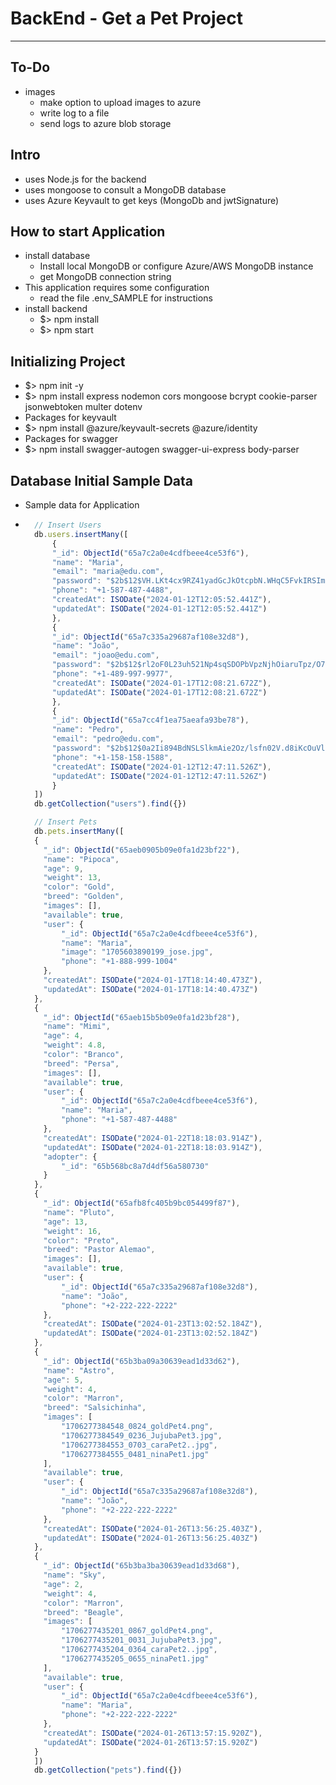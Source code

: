 # BackEnd - Get a Pet Project

---

## To-Do

- images
  - make option to upload images to azure
  - write log to a file
  - send logs to azure blob storage

## Intro

- uses Node.js for the backend
- uses mongoose to consult a MongoDB database
- uses Azure Keyvault to get keys (MongoDb and jwtSignature)

## How to start Application

- install database
  - Install local MongoDB or configure Azure/AWS MongoDB instance
  - get MongoDB connection string
- This application requires some configuration
  - read the file .env_SAMPLE for instructions
- install backend
  - $> npm install
  - $> npm start

## Initializing Project

- $> npm init -y
- $> npm install express nodemon cors mongoose bcrypt cookie-parser jsonwebtoken multer dotenv
- Packages for keyvault
- $> npm install @azure/keyvault-secrets @azure/identity
- Packages for swagger
- $> npm install swagger-autogen swagger-ui-express body-parser

## Database Initial Sample Data

- Sample data for Application
- ```Node.js
    // Insert Users
    db.users.insertMany([
        {
        "_id": ObjectId("65a7c2a0e4cdfbeee4ce53f6"),
        "name": "Maria",
        "email": "maria@edu.com",
        "password": "$2b$12$VH.LKt4cx9RZ41yadGcJkOtcpbN.WHqC5FvkIRSIm5z8KAO9oO/N.",
        "phone": "+1-587-487-4488",
        "createdAt": ISODate("2024-01-12T12:05:52.441Z"),
        "updatedAt": ISODate("2024-01-12T12:05:52.441Z")
        },
        {
        "_id": ObjectId("65a7c335a29687af108e32d8"),
        "name": "João",
        "email": "joao@edu.com",
        "password": "$2b$12$rl2oF0L23uh521Np4sqSDOPbVpzNjhOiaruTpz/O7V8ogI8GdqaOy",
        "phone": "+1-489-997-9977",
        "createdAt": ISODate("2024-01-17T12:08:21.672Z"),
        "updatedAt": ISODate("2024-01-17T12:08:21.672Z")
        },
        {
        "_id": ObjectId("65a7cc4f1ea75aeafa93be78"),
        "name": "Pedro",
        "email": "pedro@edu.com",
        "password": "$2b$12$0a2Ii894BdNSLSlkmAie2Oz/lsfn02V.d8iKcOuVlVnxp2x5dV0sS",
        "phone": "+1-158-158-1588",
        "createdAt": ISODate("2024-01-12T12:47:11.526Z"),
        "updatedAt": ISODate("2024-01-12T12:47:11.526Z")
        }
    ])
    db.getCollection("users").find({})

    // Insert Pets
    db.pets.insertMany([
    {
  	  "_id": ObjectId("65aeb0905b09e0fa1d23bf22"),
  	  "name": "Pipoca",
  	  "age": 9,
  	  "weight": 13,
  	  "color": "Gold",
  	  "breed": "Golden",
  	  "images": [],
  	  "available": true,
  	  "user": {
  		  "_id": ObjectId("65a7c2a0e4cdfbeee4ce53f6"),
  		  "name": "Maria",
  		  "image": "1705603890199_jose.jpg",
  		  "phone": "+1-888-999-1004"
  	  },
  	  "createdAt": ISODate("2024-01-17T18:14:40.473Z"),
  	  "updatedAt": ISODate("2024-01-17T18:14:40.473Z")
    },
    {
  	  "_id": ObjectId("65aeb15b5b09e0fa1d23bf28"),
  	  "name": "Mimi",
  	  "age": 4,
  	  "weight": 4.8,
  	  "color": "Branco",
  	  "breed": "Persa",
  	  "images": [],
  	  "available": true,
  	  "user": {
  		  "_id": ObjectId("65a7c2a0e4cdfbeee4ce53f6"),
  		  "name": "Maria",
  		  "phone": "+1-587-487-4488"
  	  },
  	  "createdAt": ISODate("2024-01-22T18:18:03.914Z"),
  	  "updatedAt": ISODate("2024-01-22T18:18:03.914Z"),
  	  "adopter": {
  		  "_id": "65b568bc8a7d4df56a580730"
  	  }
    },
    {
  	  "_id": ObjectId("65afb8fc405b9bc054499f87"),
  	  "name": "Pluto",
  	  "age": 13,
  	  "weight": 16,
  	  "color": "Preto",
  	  "breed": "Pastor Alemao",
  	  "images": [],
  	  "available": true,
  	  "user": {
  		  "_id": ObjectId("65a7c335a29687af108e32d8"),
  		  "name": "João",
  		  "phone": "+2-222-222-2222"
  	  },
  	  "createdAt": ISODate("2024-01-23T13:02:52.184Z"),
  	  "updatedAt": ISODate("2024-01-23T13:02:52.184Z")
    },
    {
  	  "_id": ObjectId("65b3ba09a30639ead1d33d62"),
  	  "name": "Astro",
  	  "age": 5,
  	  "weight": 4,
  	  "color": "Marron",
  	  "breed": "Salsichinha",
  	  "images": [
  		  "1706277384548_0824_goldPet4.png",
  		  "1706277384549_0236_JujubaPet3.jpg",
  		  "1706277384553_0703_caraPet2..jpg",
  		  "1706277384555_0481_ninaPet1.jpg"
  	  ],
  	  "available": true,
  	  "user": {
  		  "_id": ObjectId("65a7c335a29687af108e32d8"),
  		  "name": "João",
  		  "phone": "+2-222-222-2222"
  	  },
  	  "createdAt": ISODate("2024-01-26T13:56:25.403Z"),
  	  "updatedAt": ISODate("2024-01-26T13:56:25.403Z")
    },
    {
  	  "_id": ObjectId("65b3ba3ba30639ead1d33d68"),
  	  "name": "Sky",
  	  "age": 2,
  	  "weight": 4,
  	  "color": "Marron",
  	  "breed": "Beagle",
  	  "images": [
  		  "1706277435201_0867_goldPet4.png",
  		  "1706277435201_0031_JujubaPet3.jpg",
  		  "1706277435204_0364_caraPet2..jpg",
  		  "1706277435205_0655_ninaPet1.jpg"
  	  ],
  	  "available": true,
  	  "user": {
  		  "_id": ObjectId("65a7c2a0e4cdfbeee4ce53f6"),
  		  "name": "Maria",
  		  "phone": "+2-222-222-2222"
  	  },
  	  "createdAt": ISODate("2024-01-26T13:57:15.920Z"),
  	  "updatedAt": ISODate("2024-01-26T13:57:15.920Z")
    }
    ])
    db.getCollection("pets").find({})
  ```
